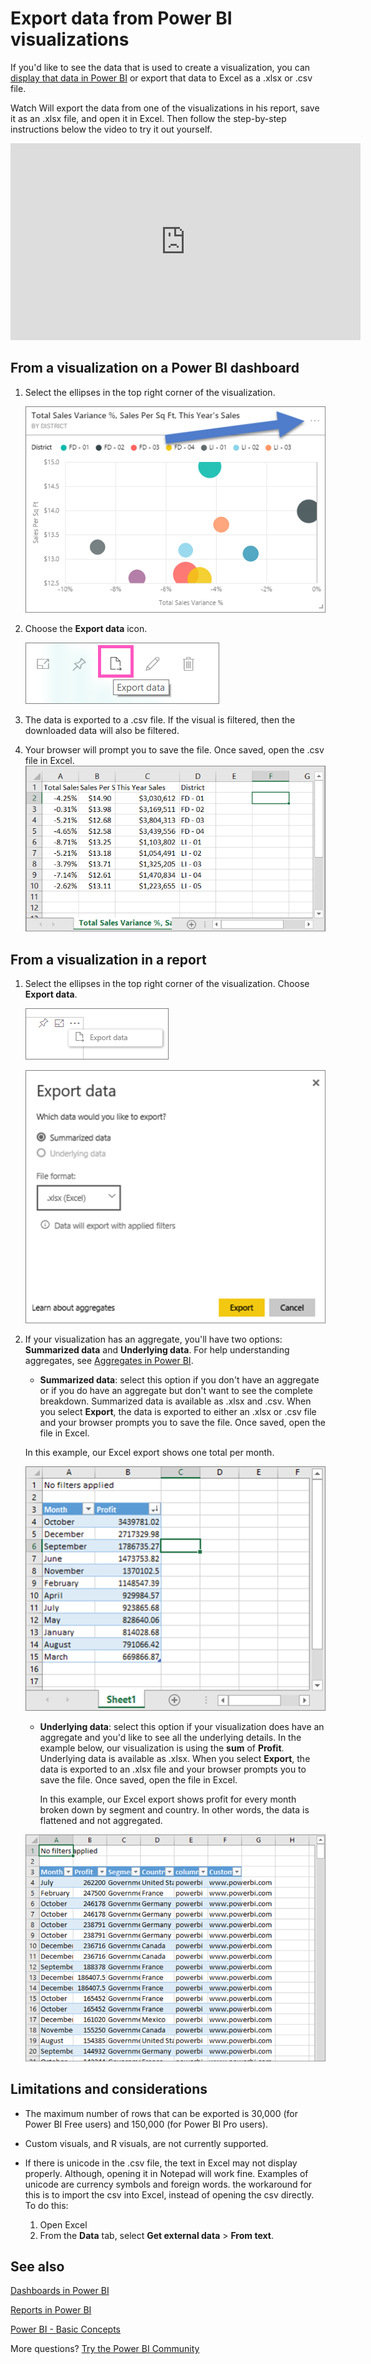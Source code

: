 ﻿<properties
   pageTitle="Export data from a visualization"
   description="Export data from a report visualization and dashboard visualization and view it in Excel."
   services="powerbi"
   documentationCenter=""
   authors="mihart"
   manager="mblythe"
   backup=""
   editor=""
   tags=""
   featuredVideoId="jtlLGRKBvXY"
   qualityFocus="no"
   qualityDate=""/>

<tags
   ms.service="powerbi"
   ms.devlang="NA"
   ms.topic="article"
   ms.tgt_pltfrm="NA"
   ms.workload="powerbi"
   ms.date="01/12/2017"
   ms.author="mihart"/>

# Export data from Power BI visualizations
If you'd like to see the data that is used to create a visualization, you can [display that data in Power BI](powerbi-service-reports-see-data.md) or export that data to Excel as a .xlsx or .csv file.   

Watch Will export the data from one of the visualizations in his report, save it as an .xlsx file, and open it in Excel. Then follow the step-by-step instructions below the video to try it out yourself.

<iframe width="560" height="315" src="https://www.youtube.com/embed/KjheMTGjDXw" frameborder="0" allowfullscreen></iframe>

## From a visualization on a Power BI dashboard

1. Select the ellipses in the top right corner of the visualization.

    ![](media/powerbi-service-export-data/pbi-export-tile3.png)

2. Choose the  **Export data** icon.

    ![](media/powerbi-service-export-data/pbi_export_dash.png)

3.  The data is exported to a .csv file. If the visual is filtered, then the downloaded data will also be filtered.

4. Your browser will prompt you to save the file.  Once saved, open the .csv file in Excel.
    ![](media/powerbi-service-export-data/pbi-export-to-excel.png)


## From a visualization in a report

1. Select the ellipses in the top right corner of the visualization. Choose  **Export data**.

    ![](media/powerbi-service-export-data/power-bi-export-data2.png)

    ![](media/powerbi-service-export-data/power-bi-export-data.png)

2. If your visualization has an aggregate, you'll have two options: **Summarized data** and **Underlying data**. For help understanding aggregates, see [Aggregates in Power BI](powerbi-service-aggregates.md).

    -  **Summarized data**: select this option if you don't have an aggregate or if you do have an aggregate but don't want to see the complete breakdown. Summarized data is available as .xlsx and .csv. When you select  **Export**, the data is exported to either an .xlsx or .csv file and your browser prompts you to save the file. Once saved, open the file in Excel.

    In this example, our Excel export shows one total per month.

    ![](media/powerbi-service-export-data/power-bi-export-summarized.png)

    -  **Underlying data**: select this option if your visualization does have an aggregate and you'd like to see all the underlying details. In the example below, our visualization is using the **sum** of **Profit**. Underlying data is available as .xlsx. When you select **Export**, the data is exported to an .xlsx file and your browser prompts you to save the file. Once saved, open the file in Excel.

       In this example, our Excel export shows profit for every month broken down by segment and country. In other words, the data is flattened and not aggregated.

    ![](media/powerbi-service-export-data/power-bi-export-agg.png)


## Limitations and considerations
-  The maximum number of rows that can be exported is 30,000 (for Power BI Free users) and 150,000 (for Power BI Pro users).

-  Custom visuals, and R visuals, are not currently supported.

-  If there is unicode in the .csv file, the text in Excel may not display properly. Although, opening it in Notepad will work fine. Examples of unicode are currency symbols and foreign words. the workaround for this is to import the csv into Excel, instead of opening the csv directly. To do this:
   1. Open Excel
   2. From the **Data** tab, select **Get external data** > **From text**.

## See also

[Dashboards in Power BI](powerbi-service-dashboards.md)

[Reports in Power BI](powerbi-service-reports.md)

[Power BI - Basic Concepts](powerbi-service-basic-concepts.md)

More questions? [Try the Power BI Community](http://community.powerbi.com/)
